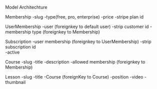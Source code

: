 Model Architechture

Membership
    -slug
    -type(free, pro, enterprise)
    -price
    -stripe plan id

UserMembership
    -user                           (foreignkey to default user)
    -strip customer id
    -membership type                (foreignkey to Membership)

Subscription
    -user membership                (foreignkey to UserMembership)
    -strip subscription id           
    -active

Course
    -slug
    -title
    -description
    -allowed membership             (foreignkey to Membership)

Lesson
    -slug
    -title
    -Course                         (foreignKey to Course)
    -position
    -video
    -thumbnail